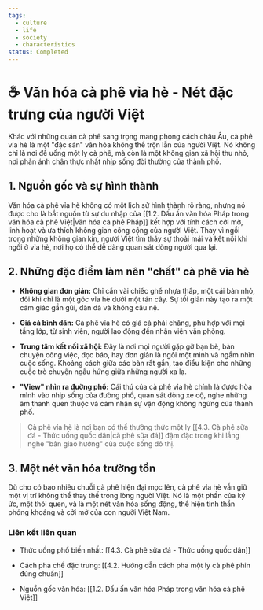 ```yaml
---
tags:
  - culture
  - life
  - society
  - characteristics
status: Completed
---
```


# ☕ Văn hóa cà phê vỉa hè - Nét đặc trưng của người Việt

Khác với những quán cà phê sang trọng mang phong cách châu Âu, cà phê vỉa hè là một "đặc sản" văn hóa không thể trộn lẫn của người Việt. Nó không chỉ là nơi để uống một ly cà phê, mà còn là một không gian xã hội thu nhỏ, nơi phản ánh chân thực nhất nhịp sống đời thường của thành phố.

## 1. Nguồn gốc và sự hình thành

Văn hóa cà phê vỉa hè không có một lịch sử hình thành rõ ràng, nhưng nó được cho là bắt nguồn từ sự du nhập của [[1.2. Dấu ấn văn hóa Pháp trong văn hóa cà phê Việt|văn hóa cà phê Pháp]] kết hợp với tính cách cởi mở, linh hoạt và ưa thích không gian công cộng của người Việt. Thay vì ngồi trong những không gian kín, người Việt tìm thấy sự thoải mái và kết nối khi ngồi ở vỉa hè, nơi họ có thể dễ dàng quan sát dòng người qua lại.

## 2. Những đặc điểm làm nên "chất" cà phê vỉa hè

- **Không gian đơn giản:** Chỉ cần vài chiếc ghế nhựa thấp, một cái bàn nhỏ, đôi khi chỉ là một góc vỉa hè dưới một tán cây. Sự tối giản này tạo ra một cảm giác gần gũi, dân dã và không câu nệ.
    
- **Giá cả bình dân:** Cà phê vỉa hè có giá cả phải chăng, phù hợp với mọi tầng lớp, từ sinh viên, người lao động đến nhân viên văn phòng.
    
- **Trung tâm kết nối xã hội:** Đây là nơi mọi người gặp gỡ bạn bè, bàn chuyện công việc, đọc báo, hay đơn giản là ngồi một mình và ngắm nhìn cuộc sống. Khoảng cách giữa các bàn rất gần, tạo điều kiện cho những cuộc trò chuyện ngẫu hứng giữa những người xa lạ.
    
- **"View" nhìn ra đường phố:** Cái thú của cà phê vỉa hè chính là được hòa mình vào nhịp sống của đường phố, quan sát dòng xe cộ, nghe những âm thanh quen thuộc và cảm nhận sự vận động không ngừng của thành phố.
    

> Cà phê vỉa hè là nơi bạn có thể thưởng thức một ly [[4.3. Cà phê sữa đá - Thức uống quốc dân|cà phê sữa đá]] đậm đặc trong khi lắng nghe "bản giao hưởng" của cuộc sống đô thị.

## 3. Một nét văn hóa trường tồn

Dù cho có bao nhiêu chuỗi cà phê hiện đại mọc lên, cà phê vỉa hè vẫn giữ một vị trí không thể thay thế trong lòng người Việt. Nó là một phần của ký ức, một thói quen, và là một nét văn hóa sống động, thể hiện tinh thần phóng khoáng và cởi mở của con người Việt Nam.

### Liên kết liên quan

- Thức uống phổ biến nhất: [[4.3. Cà phê sữa đá - Thức uống quốc dân]]
    
- Cách pha chế đặc trưng: [[4.2. Hướng dẫn cách pha một ly cà phê phin đúng chuẩn]]
    
- Nguồn gốc văn hóa: [[1.2. Dấu ấn văn hóa Pháp trong văn hóa cà phê Việt]]
